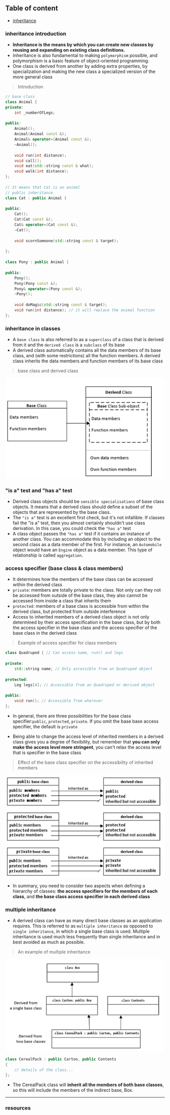 ## Table of content
- [inheritance]()

### inheritance introduction

- **Inheritance is the means by which you can create new classes by reusing and expanding on existing class definitions.**
- Inheritance is also fundamental to making ```polymorphism``` possible, and polymorphism is a basic feature of object-oriented programming.
- One class is derived from another by adding extra properties, by specialization and making the new class a specialized version of the more general class

> Introduction
```C++
// base class
class Animal {
private:
	int _numberOfLegs;

public:
	Animal();
	Animal(Animal const &);
	Animal& operator=(Animal const &);
	~Animal();

	void run(int distance);
	void call();
	void eat(std::string const & what);
	void walk(int distance);
};

// It means that Cat is an animal
// public inheritance
class Cat : public Animal {

public:
	Cat();
	Cat(Cat const &);
	Cat& operator=(Cat const &);
	~Cat();

	void scornSomeone(std::string const & target);

};

class Pony : public Animal {

public:
	Pony();
	Pony(Pony const &);
	Pony& operator=(Pony const &);
	~Pony();

	void doMagic(std::string const & target);
	void run(int distance); // it will replace the animal function
};

```

### inheritance in classes

- A ```base class``` is also referred to as a ```superclass``` of a class that is derived from it and the ```derived class``` is a ```subclass``` of its base
- A derived class automatically contains all the data members of its base class, and (with some restrictions) all the function members. A derived class inherits the data members and function members of its base class

> base class and derived class

[![derived_class](https://github.com/qingqingqingli/CPP/blob/main/images/derived_class.png)](https://github.com/qingqingqingli/CPP/wiki/Module03)

### "is a" test and "has a" test

- Derived class objects should be ```sensible specialisations``` of base class objects. It means that a derived class should define a subset of the objects that are represented by the base class. 
- The ```"is a"``` test is an excellent first check, but it's not infallible. If classes fail the "is a" test, then you almost certainly shouldn't use class derivation. In this case, you could check the ```"has a"``` test
- A class object passes the ```"has a"``` test if it contains an instance of another class. You can accommodate this by including an object to the second class as a data member of the first. For instance, an ```Automobile``` object would have an ```Engine``` object as a data member. This type of relationship is called ```aggregation```.

### access specifier (base class & class members)
- It determines how the members of the base class can be accessed within the derived class
- ```private```: members are totally private to the class. Not only can they not be accessed from outside of the base class, they also cannot be accessed from inside a class that inherits them
- ```protected```: members of a base class is accessible from within the derived class, but protected from outside interference
- Access to inherited members of a derived class object is not only determined by their access specification in the base class, but by both the access specifier in the base class and the access specifier of the base class in the derived class

> Example of access specifier for class members

```C++
class Quadruped { // Can access name, run() and legs

private:
	std::string name; // Only accessible from an Quadruped object

protected:
	Leg legs[4]; // Accessible from an Quadruped or derived object

public:
	void run(); // Accessible from wherever
};
```

- In general, there are three possibilities for the base class specifier:```public```, ```protected```, ```private```. If you omit the base base access specifier, the default is ```private```

- Being able to change the access level of inherited members in a derived class gives you a degree of flexibility, but remember that **you can only make the access level more stringent**, you can't relax the access level that is specifier in the base class

> Effect of the base class specifier on the accessibility of inherited members

[![access_specifier](https://github.com/qingqingqingli/CPP/blob/main/images/access_specifier.png)](https://github.com/qingqingqingli/CPP/wiki/Module03)

- In summary, you need to consider two aspects when defining a hierarchy of classes: **the access specifiers for the members of each class**, and **the base class access specifier in each derived class**

### multiple inheritance

- A derived class can have as many direct base classes as an application requires. This is referred to as ```multiple inheritance``` as opposed to ```single inheritance```, in which a single base class is used. Multiple inheritance is used much less frequently than single inheritance and in best avoided as much as possible.

> An example of multiple inheritance

[![multiple_inheirtance](https://github.com/qingqingqingli/CPP/blob/main/images/multiple_inheritance.png)](https://github.com/qingqingqingli/CPP/wiki/Module03)

```C++
class CerealPack : public Carton, public Contents
{
	// details of the class...
};
```

- The CerealPack class will **inherit all the members of both base classes**, so this will include the members of the indirect base, Box.



---
### resources